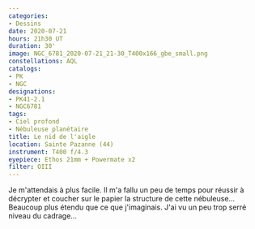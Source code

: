 ```yaml
---
categories:
- Dessins
date: 2020-07-21
hours: 21h30 UT
duration: 30'
image: NGC_6781_2020-07-21_21-30_T400x166_gbe_small.png
constellations: AQL
catalogs:
- PK
- NGC
designations:
- PK41​-2.1 
- NGC6781
tags:
- Ciel profond
- Nébuleuse planétaire
title: Le nid de l'aigle
location: Sainte Pazanne (44)
instrument: T400 f/4.3
eyepiece: Ethos 21mm + Powermate x2
filter: OIII
---
```

Je m'attendais à plus facile. Il m'a fallu un peu de temps pour réussir à décrypter et coucher sur le papier la structure de cette nébuleuse… Beaucoup plus étendu que ce que j'imaginais.
J'ai vu un peu trop serré niveau du cadrage…
